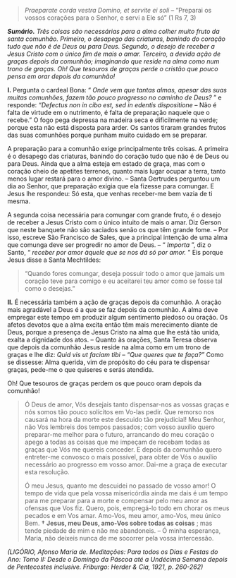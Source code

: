 > *Praeparate corda vestra Domino, et servite ei soli* – “Preparai os vossos corações para o Senhor, e servi a Ele só” (1 Rs 7, 3)

***Sumário.** Três coisas são necessárias para a alma colher muito fruto da santa comunhão. Primeiro, o desapego das criaturas, banindo do coração tudo que não é de Deus ou para Deus. Segundo, o desejo de receber a Jesus Cristo com o único fim de mais o amar. Terceiro, a devida ação de graças depois da comunhão; imaginando que reside na alma como num trono de graças. Oh! Que tesouros de graças perde o cristão que pouco pensa em orar depois da comunhão!*

**I.** Pergunta o cardeal Bona: “ *Onde vem que tantas almas, apesar das suas muitas comunhões, fazem tão pouco progresso no caminho de Deus?* ” e responde: *“Defectus non in cibo est, sed in edentis dispositione* – Não é falta de virtude em o nutrimento, é falta de preparação naquele que o recebe.” O fogo pega depressa na madeira seca e dificilmente na verde; porque esta não está disposta para arder. Os santos tiraram grandes frutos das suas comunhões porque punham muito cuidado em se preparar.

A preparação para a comunhão exige principalmente três coisas. A primeira é o desapego das criaturas, banindo do coração tudo que não é de Deus ou para Deus. Ainda que a alma esteja em estado de graça, mas com o coração cheio de apetites terrenos, quanto mais lugar ocupar a terra, tanto menos lugar restará para o amor divino. – Santa Gertrudes perguntou um dia ao Senhor, que preparação exigia que ela fizesse para comungar. E Jesus lhe respondeu: Só esta, que venhas receber-me bem vazia de ti mesma.

A segunda coisa necessária para comungar com grande fruto, é o desejo de receber a Jesus Cristo com o único intuito de mais o amar. Diz Gerson que neste banquete não são saciados senão os que têm grande fome. – Por isso, escreve São Francisco de Sales, que a principal intenção de uma alma que comunga deve ser progredir no amor de Deus. – “ *Importa* ”, diz o Santo, “ *receber por amor àquele que se nos dá só por amor.* ” Eis porque Jesus disse a Santa Mechtildes:

> “Quando fores comungar, deseja possuir todo o amor que jamais um coração teve para comigo e eu aceitarei teu amor como se fosse tal como o desejas.”

**II.** É necessária também a ação de graças depois da comunhão. A oração mais agradável a Deus é a que se faz depois da comunhão. A alma deve empregar este tempo em produzir algum sentimento piedoso ou oração. Os afetos devotos que a alma excita então têm mais merecimento diante de Deus, porque a presença de Jesus Cristo na alma que lhe está tão unida, exalta a dignidade dos atos. – Quanto às orações, Santa Teresa observa que depois da comunhão Jesus reside na alma como em um trono de graças e lhe diz: *Quid vis ut faciam tibi – “Que queres que te faça?”* Como se dissesse: Alma querida, vim de propósito do céu para te dispensar graças, pede-me o que quiseres e serás atendida.

Oh! Que tesouros de graças perdem os que pouco oram depois da comunhão!

> Ó Deus de amor, Vós desejais tanto dispensar-nos as vossas graças e nós somos tão pouco solícitos em Vo-las pedir. Que remorso nos causará na hora da morte este descuido tão prejudicial! Meu Senhor, não Vos lembreis dos tempos passados; com vosso auxílio quero preparar-me melhor para o futuro, arrancando do meu coração o apego a todas as coisas que me impeçam de recebam todas as graças que Vós me quereis conceder. E depois da comunhão quero entreter-me convosco o mais possível, para obter de Vós o auxílio necessário ao progresso em vosso amor. Dai-me a graça de executar esta resolução.
>
> Ó meu Jesus, quanto me descuidei no passado de vosso amor! O tempo de vida que pela vossa misericórdia ainda me dais é um tempo para me preparar para a morte e compensar pelo meu amor as ofensas que Vos fiz. Quero, pois, empregá-lo todo em chorar os meus pecados e em Vos amar. Amo-Vos, meu amor, amo-Vos, meu único Bem. **† Jesus, meu Deus, amo-Vos sobre todas as coisas** ; mas tende piedade de mim e não me abandoneis. – Ó minha esperança, Maria, não deixeis nunca de me socorrer pela vossa intercessão.

*(LIGÓRIO, Afonso Maria de. Meditações: Para todos os Dias e Festas do Ano: Tomo II: Desde o Domingo da Páscoa até a Undécima Semana depois de Pentecostes inclusive. Friburgo: Herder & Cia, 1921, p. 260-262)*
